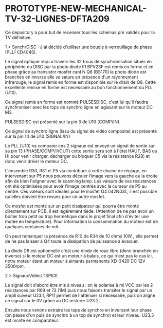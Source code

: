 # PROTOTYPE-NEW-MECHANICAL-TV-32-LIGNES-DFTA209

Ce depository a pour but de recenser tous les schémas pré validés pour la TV définitive.

1 > SynchrDISC :
J'ai décidé d'utiliser une boucle à verrouillage de phase (PLL) CD4046).

Le signal optique reçu à travers les 32 trous de synchronisation situés en périphérie du DISC par la photo diode IR BPV23F est remis en forme et en phase grâce au transistor mosfet canl N Q8 (BS170) la photo diode est branchée en inverse elle se sature en présence d'un rayonnement infrarouge, le signal remis en forme est disponible sur le drain de Q8. Cette excellente remise en forme est nécessaire au bon fonctionnement du PLL (U10).

Ce signal remis en forme est nommé PULSESDISC, c'est lui qu'il faudra synchroniser avec les tops de synchro ligne en agissant sur le moteur DC M3.

PULSESDISC est présenté sur la pin 3 de U10 (COMP/IN).

Ce signal de synchro ligne (issu du signal de vidéo composite) est présenté sur la pin 14 de U10 (SIGNAL/IN)

Le PLL (U10) va comparer ces 2 signaux est envoyé un signal de sortie sur sa pin 13 (PHASE/COMP/II/OUT) cette sortie sera soit à l'état HAUT, BAS ou HI pour venir charger, décharger ou bloquer C5 via la résistance R28) et donc venir driver le moteur DC.

L'ensemble R30, R31 et P5 via contribuer à cette chaine de réglage, en intervenant sur P5 nous pouvons décaler l'image vers la gauche ou la droite afin de bien l'aligner avec le scanning lamp. Les valeurs de ces résistances ont été optimisées pour avoir l'image centrée avec la curseur de P5 au centre. Ces valeurs sont idéales pour le mosfet Q4 042N03L, il est possible qu'elles doivent être revues pour un autre mosfet.

Ce mosfet est monté sur un petit dissipateur qui pourra être monté directement sur PCB, il est légérement tiède. (Attention de ne pas avoir un boitier trop petit ou trop hermétique dans le projet final afin d'éviter une motée en température). Pour information la consommation du moteur est de quelques centaines de mA.

On peut remarquer la présence de R10 de R34 de 10 ohms 10W , elle permet de ne pas laisser à Q4 toute la dissipation de puissance à évacuer.

La diode D8 est optionnelle c'est une diode de roue libre (donc branchée en inverse) si le moteur DC est un moteur à balais, ce qui n'est pas le cas ici, notre moteur étant un moteur à aimants permanents XD-3420 DC 12V 3500rpm.

2 > SignauxVidéoLTSPICE

Le signal doit d'abord être mis à niveau : on le polarise à mi VCC par les 2 résistances par R69 et 73 (1M) puis nous faisons transiter le signal par un ampli suiveur U23.1, RP11 permet de l'atténuer si nécessaire, puis on aligne ce signal sur le 0V grâce au DC restorer U23.2.

Ensuite nous venons extraire les tops de synchro en inversant leur phase (on passe d'un puis de synchro à un top de synchro) et leur niveau. U23.3 est monté en comparateur.


